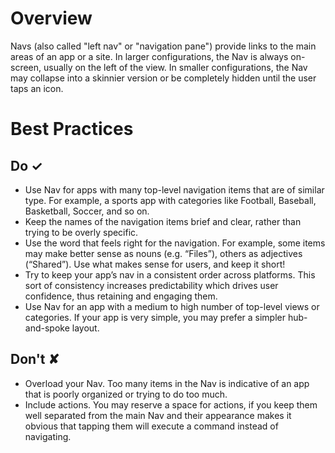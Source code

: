 # Overview
Navs (also called &quot;left nav&quot; or &quot;navigation pane&quot;) provide links to the main areas of an app or a site. In larger configurations, the Nav is always on-screen, usually on the left of the view. In smaller configurations, the Nav may collapse into a skinnier version or be completely hidden until the user taps an icon.

# Best Practices

## Do &#10003;
- Use Nav for apps with many top-level navigation items that are of similar type. For example, a sports app with categories like Football, Baseball, Basketball, Soccer, and so on.
- Keep the names of the navigation items brief and clear, rather than trying to be overly specific.
- Use the word that feels right for the navigation. For example, some items may make better sense as nouns (e.g. “Files”), others as adjectives (“Shared”). Use what makes sense for users, and keep it short!
- Try to keep your app’s nav in a consistent order across platforms. This sort of consistency increases predictability which drives user confidence, thus retaining and engaging them.
- Use Nav for an app with a medium to high number of top-level views or categories. If your app is very simple, you may prefer a simpler hub-and-spoke layout.


## Don't &#10008;
- Overload your Nav. Too many items in the Nav is indicative of an app that is poorly organized or trying to do too much.
- Include actions. You may reserve a space for actions, if you keep them well separated from the main Nav and their appearance makes it obvious that tapping them will execute a command instead of navigating.